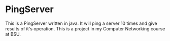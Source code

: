 # PingServer
This is a PingServer written in java.  It will ping a server 10 times and give results of it's operation.  This is a project in my Computer Networking course at BSU.
